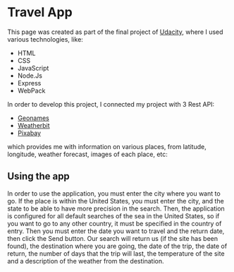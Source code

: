 # Travel App

This page was created as part of the final project of [Udacity](https://www.udacity.com/), where I used various technologies, like:

* HTML
* CSS
* JavaScript
* Node.Js
* Express
* WebPack

In order to develop this project, I connected my project with 3 Rest API: 

* [Geonames](http://www.geonames.org/export/web-services.html)
* [Weatherbit](https://www.weatherbit.io/account/create)
* [Pixabay](https://pixabay.com/api/docs/)

which provides me with information on various places, from latitude, longitude, weather forecast, images of each place, etc:

## Using the app

In order to use the application, you must enter the city where you want to go. If the place is within the United States, you must enter the city, and the state to be able to have more precision in the search.
Then, the application is configured for all default searches of the sea in the United States, so if you want to go to any other country, it must be specified in the country of entry.
Then you must enter the date you want to travel and the return date, then click the Send button.
Our search will return us (if the site has been found), the destination where you are going, the date of the trip, the date of return, the number of days that the trip will last, the temperature of the site and a description of the weather from the destination.
